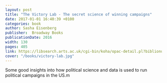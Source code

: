 ```yaml
---
layout: post
title: "The Victory Lab - The secret science of winning campaigns"
date: 2017-01-01 16:40:39 +0100
categories: book
author: Sasha Eisenberg
publisher:  Broadway Books
publicationDate: 2016
width: 130
pages: 405
link: https://libsearch.arts.ac.uk/cgi-bin/koha/opac-detail.pl?biblionumber=601250
cover: "/books/victory-lab.jpg"
---
```


Some good insights into how political science and data is used to run political campaigns in the US.m
